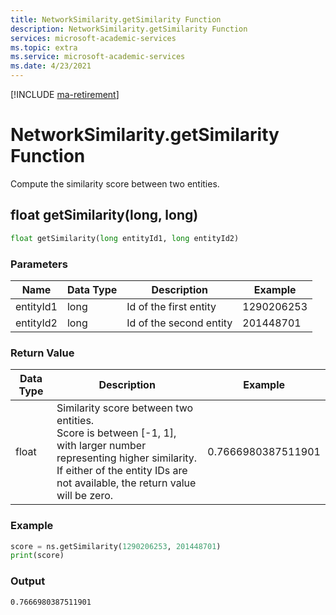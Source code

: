 ```yaml
---
title: NetworkSimilarity.getSimilarity Function
description: NetworkSimilarity.getSimilarity Function
services: microsoft-academic-services
ms.topic: extra
ms.service: microsoft-academic-services
ms.date: 4/23/2021
---
```

[!INCLUDE [ma-retirement](../includes/ma-retirement.md)]

# NetworkSimilarity.getSimilarity Function

Compute the similarity score between two entities.

## float getSimilarity(long, long)

  ```Python
  float getSimilarity(long entityId1, long entityId2)
  ```

### Parameters

| Name | Data Type | Description | Example |
| --- | --- | --- | --- |
| entityId1 | long | Id of the first entity | 1290206253 |
| entityId2 | long | Id of the second entity | 201448701 |

### Return Value

| Data Type | Description | Example |
| --- | --- | --- |
| float | Similarity score between two entities. <br> Score is between [-1, 1], with larger number representing higher similarity. <br> If either of the entity IDs are not available, the return value will be zero. | 0.7666980387511901 |

### Example

   ```Python
   score = ns.getSimilarity(1290206253, 201448701)
   print(score)
   ```

### Output

   ```
   0.7666980387511901
   ```

